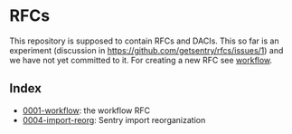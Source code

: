 # RFCs

This repository is supposed to contain RFCs and DACIs.  This so far is an experiment (discussion in https://github.com/getsentry/rfcs/issues/1) and we have not yet committed to it.
For creating a new RFC see [workflow](text/0001-workflow.md).

## Index

* [0001-workflow](text/0001-workflow.md): the workflow RFC
* [0004-import-reorg](text/0004-import-reorg.md): Sentry import reorganization
